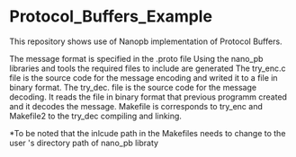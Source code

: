 # Protocol_Buffers_Example
This repository shows  use of Nanopb implementation of Protocol Buffers.


The message format is specified in the .proto file
Using the nano_pb libraries and tools the required files to include are generated
The try_enc.c file is the source code for the message encoding and writed it to a file in binary format.
The try_dec. file is the source code for the message decoding. It reads the file in binary format that previous programm created and it decodes the message.
Makefile is corresponds to try_enc and Makefile2 to the try_dec compiling and linking.
 
 *To be noted that the inlcude path in the Makefiles needs to change to the user 's directory path of nano_pb libraty
